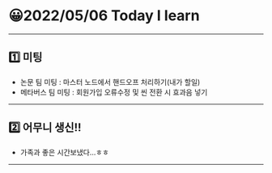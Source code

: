 # 😀2022/05/06 Today I learn
-------------------------
## 1️⃣ 미팅
  * 논문 팀 미팅 : 마스터 노드에서 핸드오프 처리하기(내가 할일)
  * 메타버스 팀 미팅 : 회원가입 오류수정 및 씬 전환 시 효과음 넣기
------------------------
## 2️⃣ 어무니 생신!!
  * 가족과 좋은 시간보냈다...ㅎㅎ
----------------------------
